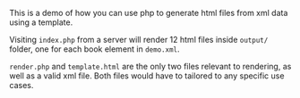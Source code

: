 This is a demo of how you can use php to generate html files from xml data using a template.

Visiting `index.php` from a server will render 12 html files inside `output/` folder, one for each book element in `demo.xml`.

`render.php` and `template.html` are the only two files relevant to rendering, as well as a valid xml file. Both files would have to tailored to any specific use cases.